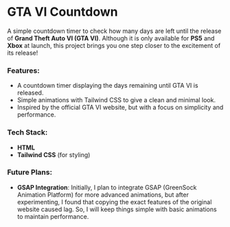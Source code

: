 # GTA VI Countdown

A simple countdown timer to check how many days are left until the release of **Grand Theft Auto VI (GTA VI)**. Although it is only available for **PS5** and **Xbox** at launch, this project brings you one step closer to the excitement of its release!

### Features:
- A countdown timer displaying the days remaining until GTA VI is released.
- Simple animations with Tailwind CSS to give a clean and minimal look.
- Inspired by the official GTA VI website, but with a focus on simplicity and performance.
  
### Tech Stack:
- **HTML**
- **Tailwind CSS** (for styling)
  
### Future Plans:
- **GSAP Integration**: Initially, I plan to integrate GSAP (GreenSock Animation Platform) for more advanced animations, but after experimenting, I found that copying the exact features of the original website caused lag. So, I will keep things simple with basic animations to maintain performance.
  

